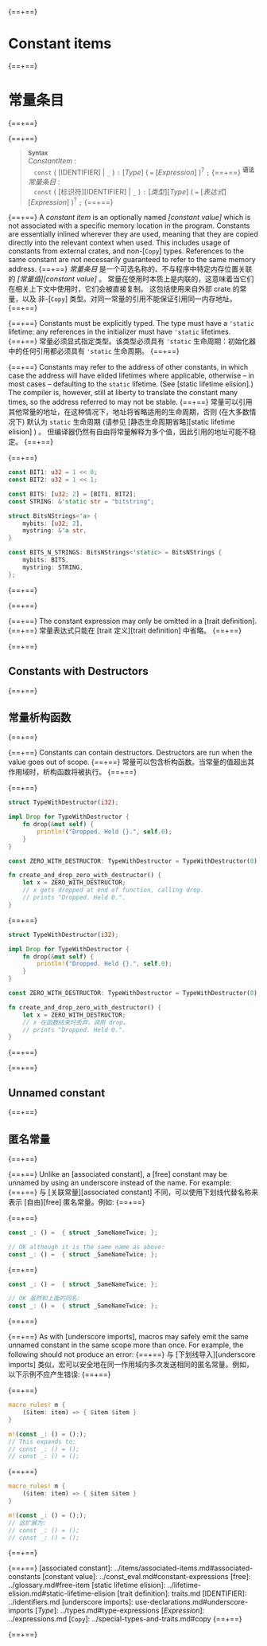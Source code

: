 {==+==}
# Constant items
{==+==}
# 常量条目
{==+==}


{==+==}
> **<sup>Syntax</sup>**\
> _ConstantItem_ :\
> &nbsp;&nbsp; `const` ( [IDENTIFIER] | `_` ) `:` [_Type_] ( `=` [_Expression_] )<sup>?</sup> `;`
{==+==}
> **<sup>语法</sup>**\
> _常量条目_ :\
> &nbsp;&nbsp; `const` ( [标识符][IDENTIFIER] | `_` ) `:` [_类型_][_Type_] ( `=` [_表达式_][_Expression_] )<sup>?</sup> `;`
{==+==}


{==+==}
A *constant item* is an optionally named _[constant value]_ which is not associated
with a specific memory location in the program. Constants are essentially inlined
wherever they are used, meaning that they are copied directly into the relevant
context when used. This includes usage of constants from external crates, and
non-[`Copy`] types. References to the same constant are not necessarily
guaranteed to refer to the same memory address.
{==+==}
*常量条目* 是一个可选名称的、不与程序中特定内存位置关联的 _[常量值][constant value]_ 。
常量在使用时本质上是内联的，这意味着当它们在相关上下文中使用时，它们会被直接复制。
这包括使用来自外部 crate 的常量，以及 非-[`Copy`] 类型。对同一常量的引用不能保证引用同一内存地址。
{==+==}


{==+==}
Constants must be explicitly typed. The type must have a `'static` lifetime: any
references in the initializer must have `'static` lifetimes.
{==+==}
常量必须显式指定类型。该类型必须具有 `'static` 生命周期：初始化器中的任何引用都必须具有 `'static` 生命周期。
{==+==}


{==+==}
Constants may refer to the address of other constants, in which case the
address will have elided lifetimes where applicable, otherwise – in most cases
– defaulting to the `static` lifetime. (See [static lifetime
elision].) The compiler is, however, still at liberty to translate the constant
many times, so the address referred to may not be stable.
{==+==}
常量可以引用其他常量的地址，在这种情况下，地址将省略适用的生命周期，否则 (在大多数情况下) 默认为 `static`  生命周期 (请参见 [静态生命周期省略][static lifetime elision] ) 。
但编译器仍然有自由将常量解释为多个值，因此引用的地址可能不稳定。
{==+==}


{==+==}
```rust
const BIT1: u32 = 1 << 0;
const BIT2: u32 = 1 << 1;

const BITS: [u32; 2] = [BIT1, BIT2];
const STRING: &'static str = "bitstring";

struct BitsNStrings<'a> {
    mybits: [u32; 2],
    mystring: &'a str,
}

const BITS_N_STRINGS: BitsNStrings<'static> = BitsNStrings {
    mybits: BITS,
    mystring: STRING,
};
```
{==+==}

{==+==}


{==+==}
The constant expression may only be omitted in a [trait definition].
{==+==}
常量表达式只能在 [trait 定义][trait definition] 中省略。
{==+==}


{==+==}
## Constants with Destructors
{==+==}
## 常量析构函数
{==+==}


{==+==}
Constants can contain destructors. Destructors are run when the value goes out
of scope.
{==+==}
常量可以包含析构函数。当常量的值超出其作用域时，析构函数将被执行。
{==+==}


{==+==}
```rust
struct TypeWithDestructor(i32);

impl Drop for TypeWithDestructor {
    fn drop(&mut self) {
        println!("Dropped. Held {}.", self.0);
    }
}

const ZERO_WITH_DESTRUCTOR: TypeWithDestructor = TypeWithDestructor(0);

fn create_and_drop_zero_with_destructor() {
    let x = ZERO_WITH_DESTRUCTOR;
    // x gets dropped at end of function, calling drop.
    // prints "Dropped. Held 0.".
}
```
{==+==}
```rust
struct TypeWithDestructor(i32);

impl Drop for TypeWithDestructor {
    fn drop(&mut self) {
        println!("Dropped. Held {}.", self.0);
    }
}

const ZERO_WITH_DESTRUCTOR: TypeWithDestructor = TypeWithDestructor(0);

fn create_and_drop_zero_with_destructor() {
    let x = ZERO_WITH_DESTRUCTOR;
    // x 在函数结束时丢弃，调用 drop。
    // prints "Dropped. Held 0.".
}
```
{==+==}


{==+==}
## Unnamed constant
{==+==}
## 匿名常量
{==+==}


{==+==}
Unlike an [associated constant], a [free] constant may be unnamed by using
an underscore instead of the name. For example:
{==+==}
与 [关联常量][associated constant] 不同，可以使用下划线代替名称来表示 [自由][free] 匿名常量。例如:
{==+==}


{==+==}
```rust
const _: () =  { struct _SameNameTwice; };

// OK although it is the same name as above:
const _: () =  { struct _SameNameTwice; };
```
{==+==}
```rust
const _: () =  { struct _SameNameTwice; };

// OK 虽然和上面的同名:
const _: () =  { struct _SameNameTwice; };
```
{==+==}


{==+==}
As with [underscore imports], macros may safely emit the same unnamed constant in
the same scope more than once. For example, the following should not produce an error:
{==+==}
与 [下划线导入][underscore imports] 类似，宏可以安全地在同一作用域内多次发送相同的匿名常量。例如，以下示例不应产生错误:
{==+==}


{==+==}
```rust
macro_rules! m {
    ($item: item) => { $item $item }
}

m!(const _: () = (););
// This expands to:
// const _: () = ();
// const _: () = ();
```
{==+==}
```rust
macro_rules! m {
    ($item: item) => { $item $item }
}

m!(const _: () = (););
// 这扩展为:
// const _: () = ();
// const _: () = ();
```
{==+==}


{==+==}
[associated constant]: ../items/associated-items.md#associated-constants
[constant value]: ../const_eval.md#constant-expressions
[free]: ../glossary.md#free-item
[static lifetime elision]: ../lifetime-elision.md#static-lifetime-elision
[trait definition]: traits.md
[IDENTIFIER]: ../identifiers.md
[underscore imports]: use-declarations.md#underscore-imports
[_Type_]: ../types.md#type-expressions
[_Expression_]: ../expressions.md
[`Copy`]: ../special-types-and-traits.md#copy
{==+==}

{==+==}